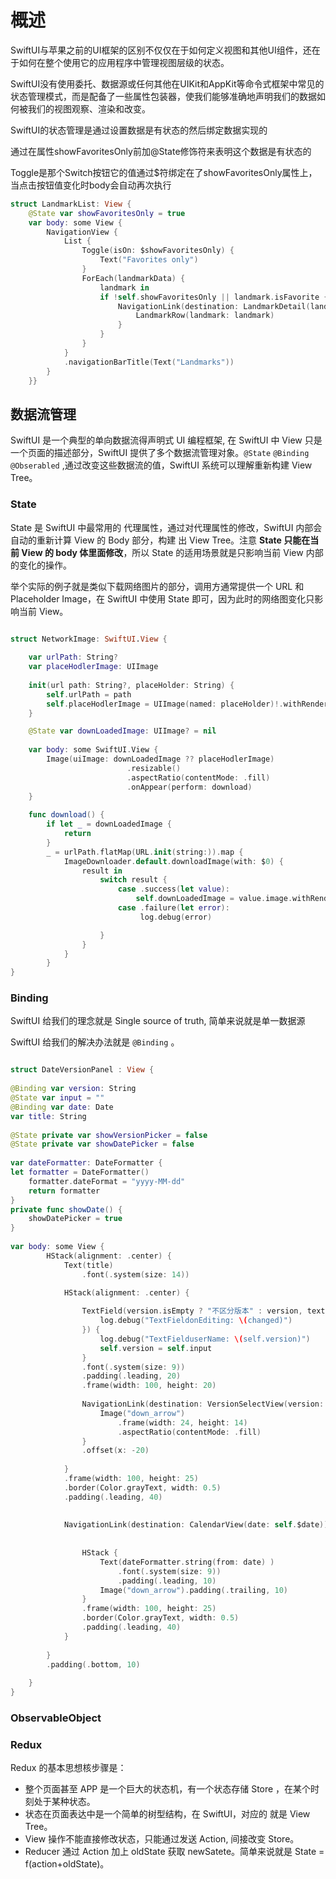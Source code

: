 # 概述

SwiftUI与苹果之前的UI框架的区别不仅仅在于如何定义视图和其他UI组件，还在于如何在整个使用它的应用程序中管理视图层级的状态。

SwiftUI没有使用委托、数据源或任何其他在UIKit和AppKit等命令式框架中常见的状态管理模式，而是配备了一些属性包装器，使我们能够准确地声明我们的数据如何被我们的视图观察、渲染和改变。











SwiftUI的状态管理是通过设置数据是有状态的然后绑定数据实现的

通过在属性showFavoritesOnly前加@State修饰符来表明这个数据是有状态的

Toggle是那个Switch按钮它的值通过$符绑定在了showFavoritesOnly属性上，当点击按钮值变化时body会自动再次执行

```swift
struct LandmarkList: View {    
    @State var showFavoritesOnly = true    
    var body: some View {        
        NavigationView {            
            List {                
                Toggle(isOn: $showFavoritesOnly) { 
                    Text("Favorites only")
                }                
                ForEach(landmarkData) { 
          			landmark in
                    if !self.showFavoritesOnly || landmark.isFavorite {    
                        NavigationLink(destination: LandmarkDetail(landmark: landmark)) { 
                            LandmarkRow(landmark: landmark)                        
                        }
                    }
                }
            }
            .navigationBarTitle(Text("Landmarks"))
        }
    }}

```



## 数据流管理

SwiftUI 是一个典型的单向数据流得声明式 UI 编程框架, 在 SwiftUI 中 View 只是一个页面的描述部分，SwiftUI 提供了多个数据流管理对象。`@State` `@Binding` `@Obserabled` ,通过改变这些数据流的值，SwiftUI 系统可以理解重新构建 View Tree。

### State

State 是 SwiftUI 中最常用的 代理属性，通过对代理属性的修改，SwiftUI 内部会自动的重新计算 View 的 Body 部分，构建 出 View Tree。注意 **State 只能在当前 View 的 body 体里面修改**，所以 State 的适用场景就是只影响当前 View 内部的变化的操作。

举个实际的例子就是类似下载网络图片的部分，调用方通常提供一个 URL 和 Placeholder Image，在 SwiftUI 中使用 State 即可，因为此时的网络图变化只影响当前 View。

```swift

struct NetworkImage: SwiftUI.View {
    
    var urlPath: String?
    var placeHodlerImage: UIImage
    
    init(url path: String?, placeHolder: String) {
        self.urlPath = path
        self.placeHodlerImage = UIImage(named: placeHolder)!.withRenderingMode(.alwaysOriginal)
    }

    @State var downLoadedImage: UIImage? = nil
    
    var body: some SwiftUI.View {
        Image(uiImage: downLoadedImage ?? placeHodlerImage)
                          .resizable()
                          .aspectRatio(contentMode: .fill)
                          .onAppear(perform: download)
    }
    
    func download() {
        if let _ = downLoadedImage {
        	return
        }
    	_ = urlPath.flatMap(URL.init(string:)).map {
            ImageDownloader.default.downloadImage(with: $0) { 
                result in
                    switch result {
                        case .success(let value):
                            self.downLoadedImage = value.image.withRenderingMode(.alwaysOriginal)
                        case .failure(let error):
                             log.debug(error)

                    }
                }
            }
        }
}

```



### Binding

SwiftUI 给我们的理念就是 Single source of truth, 简单来说就是单一数据源

SwiftUI 给我们的解决办法就是 `@Binding` 。

```swift

struct DateVersionPanel : View {
    
@Binding var version: String
@State var input = ""
@Binding var date: Date
var title: String
    
@State private var showVersionPicker = false
@State private var showDatePicker = false
    
var dateFormatter: DateFormatter {
let formatter = DateFormatter()
    formatter.dateFormat = "yyyy-MM-dd"
    return formatter
}
private func showDate() {
    showDatePicker = true
}
    
var body: some View {
        HStack(alignment: .center) {
            Text(title)
                .font(.system(size: 14))
            
            HStack(alignment: .center) {

                TextField(version.isEmpty ? "不区分版本" : version, text: $input, onEditingChanged: { (changed) in
                    log.debug("TextFieldonEditing: \(changed)")
                }) {
                    log.debug("TextFielduserName: \(self.version)")
                    self.version = self.input
                }
                .font(.system(size: 9))
                .padding(.leading, 20)
                .frame(width: 100, height: 20)
                
                NavigationLink(destination: VersionSelectView(version: $version)) {
                    Image("down_arrow")
                        .frame(width: 24, height: 14)
                        .aspectRatio(contentMode: .fill)
                }
                .offset(x: -20)
                
            }
            .frame(width: 100, height: 25)
            .border(Color.grayText, width: 0.5)
            .padding(.leading, 40)
            
            
            NavigationLink(destination: CalendarView(date: self.$date)) {
                
                
                HStack {
                    Text(dateFormatter.string(from: date) )
                        .font(.system(size: 9))
                        .padding(.leading, 10)
                    Image("down_arrow").padding(.trailing, 10)
                }
                .frame(width: 100, height: 25)
                .border(Color.grayText, width: 0.5)
                .padding(.leading, 40)
            }
            
        }
        .padding(.bottom, 10)
        
    }
}

```



### ObservableObject



### Redux

Redux 的基本思想核步骤是：

- 整个页面甚至 APP 是一个巨大的状态机，有一个状态存储 Store ，在某个时刻处于某种状态。
- 状态在页面表达中是一个简单的树型结构，在 SwiftUI，对应的 就是 View Tree。
- View 操作不能直接修改状态，只能通过发送 Action, 间接改变 Store。
- Reducer 通过 Action 加上 oldState 获取 newSatete。简单来说就是 State = f(action+oldState)。